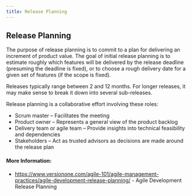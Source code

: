 ```yaml
---
title: Release Planning
---
```

## Release Planning

The purpose of release planning is to commit to a plan for delivering an increment of product value.  The goal of initial release planning is to estimate roughly which features will be delivered by the release deadline (presuming the deadline is fixed), or to choose a rough delivery date for a given set of features (if the scope is fixed). 

Releases typically range between 2 and 12 months. For longer releases, it may make sense to break it down into several sub-releases.

Release planning is a collaborative effort involving these roles:

- Scrum master – Facilitates the meeting
- Product owner – Represents a general view of the product backlog
- Delivery team or agile team – Provide insights into technical feasibility and dependencies
- Stakeholders – Act as trusted advisors as decisions are made around the release plan
    

#### More Information:
- https://www.versionone.com/agile-101/agile-management-practices/agile-development-release-planning/ - Agile Development Release Planning



